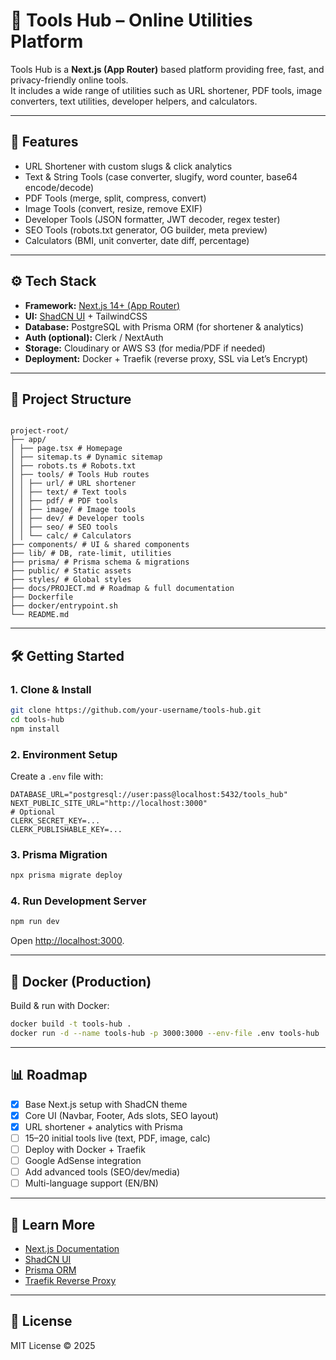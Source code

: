# 🔧 Tools Hub – Online Utilities Platform

Tools Hub is a **Next.js (App Router)** based platform providing free, fast, and privacy-friendly online tools.  
It includes a wide range of utilities such as URL shortener, PDF tools, image converters, text utilities, developer helpers, and calculators.

---

## 🚀 Features

- URL Shortener with custom slugs & click analytics
- Text & String Tools (case converter, slugify, word counter, base64 encode/decode)
- PDF Tools (merge, split, compress, convert)
- Image Tools (convert, resize, remove EXIF)
- Developer Tools (JSON formatter, JWT decoder, regex tester)
- SEO Tools (robots.txt generator, OG builder, meta preview)
- Calculators (BMI, unit converter, date diff, percentage)

---

## ⚙️ Tech Stack

- **Framework:** [Next.js 14+ (App Router)](https://nextjs.org)
- **UI:** [ShadCN UI](https://ui.shadcn.com) + TailwindCSS
- **Database:** PostgreSQL with Prisma ORM (for shortener & analytics)
- **Auth (optional):** Clerk / NextAuth
- **Storage:** Cloudinary or AWS S3 (for media/PDF if needed)
- **Deployment:** Docker + Traefik (reverse proxy, SSL via Let’s Encrypt)

---

## 📂 Project Structure

```

project-root/
├── app/
│ ├── page.tsx # Homepage
│ ├── sitemap.ts # Dynamic sitemap
│ ├── robots.ts # Robots.txt
│ ├── tools/ # Tools Hub routes
│ │ ├── url/ # URL shortener
│ │ ├── text/ # Text tools
│ │ ├── pdf/ # PDF tools
│ │ ├── image/ # Image tools
│ │ ├── dev/ # Developer tools
│ │ ├── seo/ # SEO tools
│ │ └── calc/ # Calculators
├── components/ # UI & shared components
├── lib/ # DB, rate-limit, utilities
├── prisma/ # Prisma schema & migrations
├── public/ # Static assets
├── styles/ # Global styles
├── docs/PROJECT.md # Roadmap & full documentation
├── Dockerfile
├── docker/entrypoint.sh
└── README.md

```

---

## 🛠️ Getting Started

### 1. Clone & Install

```bash
git clone https://github.com/your-username/tools-hub.git
cd tools-hub
npm install
```

### 2. Environment Setup

Create a `.env` file with:

```env
DATABASE_URL="postgresql://user:pass@localhost:5432/tools_hub"
NEXT_PUBLIC_SITE_URL="http://localhost:3000"
# Optional
CLERK_SECRET_KEY=...
CLERK_PUBLISHABLE_KEY=...
```

### 3. Prisma Migration

```bash
npx prisma migrate deploy
```

### 4. Run Development Server

```bash
npm run dev
```

Open [http://localhost:3000](http://localhost:3000).

---

## 🐳 Docker (Production)

Build & run with Docker:

```bash
docker build -t tools-hub .
docker run -d --name tools-hub -p 3000:3000 --env-file .env tools-hub
```

---

## 📊 Roadmap

- [x] Base Next.js setup with ShadCN theme
- [x] Core UI (Navbar, Footer, Ads slots, SEO layout)
- [x] URL shortener + analytics with Prisma
- [ ] 15–20 initial tools live (text, PDF, image, calc)
- [ ] Deploy with Docker + Traefik
- [ ] Google AdSense integration
- [ ] Add advanced tools (SEO/dev/media)
- [ ] Multi-language support (EN/BN)

---

## 📖 Learn More

- [Next.js Documentation](https://nextjs.org/docs)
- [ShadCN UI](https://ui.shadcn.com)
- [Prisma ORM](https://www.prisma.io/docs)
- [Traefik Reverse Proxy](https://doc.traefik.io/traefik/)

---

## 📜 License

MIT License © 2025
